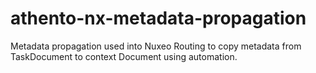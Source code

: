 # athento-nx-metadata-propagation
Metadata propagation used into Nuxeo Routing to copy metadata from TaskDocument to context Document using automation.
